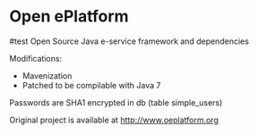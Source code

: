 # Open ePlatform
#test
Open Source Java e-service framework and dependencies

Modifications:

* Mavenization
* Patched to be compilable with Java 7

Passwords are SHA1 encrypted in db (table simple_users)

Original project is available at http://www.oeplatform.org
